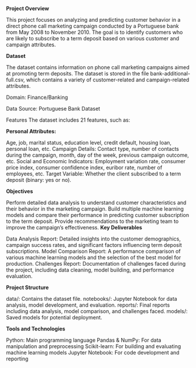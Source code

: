 **Project Overview**

This project focuses on analyzing and predicting customer behavior in a direct phone call marketing campaign conducted by a Portuguese bank from May 2008 to November 2010. The goal is to identify customers who are likely to subscribe to a term deposit based on various customer and campaign attributes.

**Dataset**

The dataset contains information on phone call marketing campaigns aimed at promoting term deposits. The dataset is stored in the file bank-additional-full.csv, which contains a variety of customer-related and campaign-related attributes.

Domain: Finance/Banking

Data Source: Portuguese Bank Dataset

Features
The dataset includes 21 features, such as:

**Personal Attributes:** 

Age, job, marital status, education level, credit default, housing loan, personal loan, etc.
Campaign Details: Contact type, number of contacts during the campaign, month, day of the week, previous campaign outcome, etc.
Social and Economic Indicators: Employment variation rate, consumer price index, consumer confidence index, euribor rate, number of employees, etc.
Target Variable: Whether the client subscribed to a term deposit (binary: yes or no).

**Objectives**

Perform detailed data analysis to understand customer characteristics and their behavior in the marketing campaign.
Build multiple machine learning models and compare their performance in predicting customer subscription to the term deposit.
Provide recommendations to the marketing team to improve the campaign’s effectiveness.
**Key Deliverables**

Data Analysis Report: Detailed insights into the customer demographics, campaign success rates, and significant factors influencing term deposit subscriptions.
Model Comparison Report: A performance comparison of various machine learning models and the selection of the best model for production.
Challenges Report: Documentation of challenges faced during the project, including data cleaning, model building, and performance evaluation.

**Project Structure**

data/: Contains the dataset file.
notebooks/: Jupyter Notebook for data analysis, model development, and evaluation.
reports/: Final reports including data analysis, model comparison, and challenges faced.
models/: Saved models for potential deployment.

**Tools and Technologies**

Python: Main programming language
Pandas & NumPy: For data manipulation and preprocessing
Scikit-learn: For building and evaluating machine learning models
Jupyter Notebook: For code development and reporting
